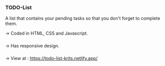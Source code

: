 ### TODO-List
A list that contains your pending tasks so that you don't forget to complete them.

-> Coded in HTML, CSS and Javascript.
###
-> Has responsive design.
###
-> View at : https://todo-list-krits.netlify.app/
